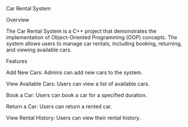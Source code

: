 Car Rental System

Overview

The Car Rental System is a C++ project that demonstrates the implementation of Object-Oriented Programming (OOP) concepts. The system allows users to manage car rentals, including booking, returning, and viewing available cars.

Features

Add New Cars: Admins can add new cars to the system.

View Available Cars: Users can view a list of available cars.

Book a Car: Users can book a car for a specified duration.

Return a Car: Users can return a rented car.

View Rental History: Users can view their rental history.
